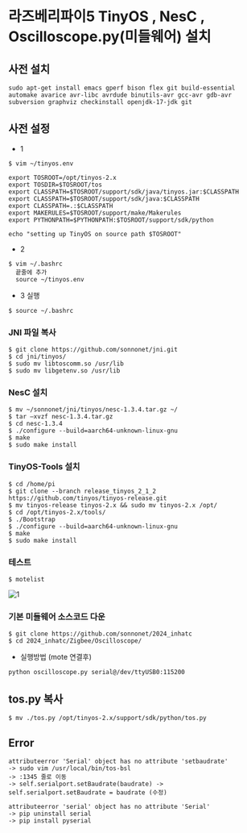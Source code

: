 # 라즈베리파이5 TinyOS , NesC , Oscilloscope.py(미들웨어) 설치

## 사전 설치
```
sudo apt-get install emacs gperf bison flex git build-essential automake avarice avr-libc avrdude binutils-avr gcc-avr gdb-avr subversion graphviz checkinstall openjdk-17-jdk git
```

## 사전 설정
  - 1
```
$ vim ~/tinyos.env

export TOSROOT=/opt/tinyos-2.x
export TOSDIR=$TOSROOT/tos
export CLASSPATH=$TOSROOT/support/sdk/java/tinyos.jar:$CLASSPATH
export CLASSPATH=$TOSROOT/support/sdk/java:$CLASSPATH
export CLASSPATH=.:$CLASSPATH
export MAKERULES=$TOSROOT/support/make/Makerules
export PYTHONPATH=$PYTHONPATH:$TOSROOT/support/sdk/python

echo "setting up TinyOS on source path $TOSROOT"
```
  - 2
```
$ vim ~/.bashrc
  끝줄에 추가
  source ~/tinyos.env
```
  - 3 실행
```
$ source ~/.bashrc
```
### JNI 파일 복사
```
$ git clone https://github.com/sonnonet/jni.git
$ cd jni/tinyos/
$ sudo mv libtoscomm.so /usr/lib
$ sudo mv libgetenv.so /usr/lib
```
### NesC 설치
```
$ mv ~/sonnonet/jni/tinyos/nesc-1.3.4.tar.gz ~/
$ tar –xvzf nesc-1.3.4.tar.gz
$ cd nesc-1.3.4
$ ./configure --build=aarch64-unknown-linux-gnu
$ make
$ sudo make install
```
### TinyOS-Tools 설치
```
$ cd /home/pi
$ git clone --branch release_tinyos_2_1_2 https://github.com/tinyos/tinyos-release.git
$ mv tinyos-release tinyos-2.x && sudo mv tinyos-2.x /opt/
$ cd /opt/tinyos-2.x/tools/
$ ./Bootstrap
$ ./configure --build=aarch64-unknown-linux-gnu
$ make
$ sudo make install
```

### 테스트 
```
$ motelist
```
![1](https://github.com/user-attachments/assets/99ddde71-d39e-43de-b94b-01c45c466195)

### 기본 미들웨어 소스코드 다운
```
$ git clone https://github.com/sonnonet/2024_inhatc
$ cd 2024_inhatc/Zigbee/Oscilloscope/
```
  - 실행방법 (mote 연결후)
```
python oscilloscope.py serial@/dev/ttyUSB0:115200
```
## tos.py 복사
```
$ mv ./tos.py /opt/tinyos-2.x/support/sdk/python/tos.py
```

## Error 
```
attributeerror 'Serial' object has no attribute 'setbaudrate'
-> sudo vim /usr/local/bin/tos-bsl
-> :1345 줄로 이동
-> self.serialport.setBaudrate(baudrate) -> self.serialport.setBaudrate = baudrate (수정)
```
```
attributeerror 'serial' object has no attribute 'Serial'
-> pip uninstall serial
-> pip install pyserial
```


